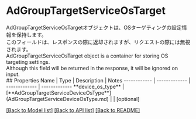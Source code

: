 # AdGroupTargetServiceOsTarget

<div lang=\"ja\"> AdGroupTargetServiceOsTargetオブジェクトは、OSターゲティングの設定情報を保持します。<br> このフィールドは、レスポンスの際に返却されますが、リクエストの際には無視されます。 </div> <div lang=\"en\"> AdGroupTargetServiceOsTarget object is a container for storing OS targeting settings.<br> Although this field will be returned in the response, it will be ignored on input. </div> 
## Properties
Name | Type | Description | Notes
------------ | ------------- | ------------- | -------------
**device_os_type** | [**AdGroupTargetServiceDeviceOsType**](AdGroupTargetServiceDeviceOsType.md) |  | [optional] 

[[Back to Model list]](../README.md#documentation-for-models) [[Back to API list]](../README.md#documentation-for-api-endpoints) [[Back to README]](../README.md)


